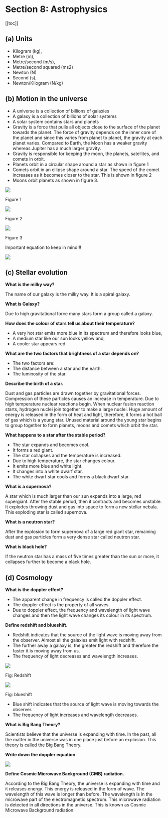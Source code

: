 # Section 8: Astrophysics

[[toc]]

## (a) Units

- Kilogram (kg),
- Metre (m),
- Metre/second (m/s),
- Metre/second squared (ms2)
- Newton (N)
- Second (s),
- Newton/Kilogram (N/kg)

## (b) Motion in the universe

- A universe is a collection of billions of galaxies
- A galaxy is a collection of billions of solar systems
- A solar system contains stars and planets
- Gravity is a force that pulls all objects close to the surface of the planet towards the planet. The force of gravity depends on the inner core of the planet and since this varies from planet to planet, the gravity at each planet varies. Compared to Earth, the Moon has a weaker gravity whereas Jupiter has a much larger gravity.
- Gravity is responsible for keeping the moon, the planets, satellites, and comets in orbit.
- Planets orbit in a circular shape around a star as shown in figure 1
- Comets orbit in an ellipse shape around a star. The speed of the comet increases as it becomes closer to the star. This is shown in figure 2
- Moons orbit planets as shown in figure 3.

![](./images/Aspose.Words.c1b9a4dc-6c4d-413f-80a3-1828319749d9.167.png)

Figure 1

![](./images/Aspose.Words.c1b9a4dc-6c4d-413f-80a3-1828319749d9.168.png)

Figure 2

![](./images/Aspose.Words.c1b9a4dc-6c4d-413f-80a3-1828319749d9.169.png)

Figure 3

Important equation to keep in mind!!!

![](./images/Aspose.Words.c1b9a4dc-6c4d-413f-80a3-1828319749d9.170.png)

## (c) Stellar evolution

**What is the milky way?**

The name of our galaxy is the milky way. It is a spiral galaxy.

**What is Galaxy?**

Due to high gravitational force many stars form a group called a galaxy.

**How does the colour of stars tell us about their temperature?**

- A very hot star emits more blue in its spectrum and therefore looks blue,
- A medium star like our sun looks yellow and,
- A cooler star appears red.

**What are the two factors that brightness of a star depends on?**

- The two factors are:
- The distance between a star and the earth.
- The luminosity of the star.

**Describe the birth of a star.**

Dust and gas particles are drawn together by gravitational forces. Compression of these particles causes an increase in temperature. Due to high temperature nuclear reactions begin. When nuclear fusion reaction starts, hydrogen nuclei join together to make a large nuclei. Huge amount of energy is released in the form of heat and light, therefore, it forms a hot ball of gas which is a young star. Unused material around the young star begins to group together to form planets, moons and comets which orbit the star.

**What happens to a star after the stable period?**

- The star expands and becomes cool.
- It forms a red giant.
- The star collapses and the temperature is increased.
- Due to high temperature, the star changes colour.
- It emits more blue and white light.
- It changes into a white dwarf star.
- The white dwarf star cools and forms a black dwarf star.

**What is a supernova?**

A star which is much larger than our sun expands into a large, red supergiant. After the stable period, then it contracts and becomes unstable. It explodes throwing dust and gas into space to form a new stellar nebula. This exploding star is called supernova.

**What is a neutron star?**

After the explosion to form supernova of a large red giant star, remaining dust and gas particles form a very dense star called neutron star.

**What is black hole?**

If the neutron star has a mass of five times greater than the sun or more, it collapses further to become a black hole.

## (d) Cosmology

**What is the doppler effect?**

- The apparent change in frequency is called the doppler effect.
- The doppler effect is the property of all waves.
- Due to doppler effect, the frequency and wavelength of light wave changes and then the light wave changes its colour in its spectrum.

**Define redshift and blueshift.**

- Redshift indicates that the source of the light wave is moving away from the observer. Almost all the galaxies emit light with redshift.
- The further away a galaxy is, the greater the redshift and therefore the faster it is moving away from us.
- The frequency of light decreases and wavelength increases.

![](./images/Aspose.Words.c1b9a4dc-6c4d-413f-80a3-1828319749d9.171.png)

Fig: Redshift

![](./images/Aspose.Words.c1b9a4dc-6c4d-413f-80a3-1828319749d9.172.png)

Fig: blueshift

- Blue shift indicates that the source of light wave is moving towards the observer.
- The frequency of light increases and wavelength decreases.

**What is Big Bang Theory?**

Scientists believe that the universe is expanding with time. In the past, all the matter in the universe was in one place just before an explosion. This theory is called the Big Bang Theory.

**Write down the doppler equation**

![](./images/Aspose.Words.c1b9a4dc-6c4d-413f-80a3-1828319749d9.173.png)

**Define Cosmic Microwave Background (CMB) radiation.**

According to the Big Bang Theory, the universe is expanding with time and it releases energy. This energy is released in the form of wave. The wavelength of this wave is longer than before. The wavelength is in the microwave part of the electromagnetic spectrum. This microwave radiation is detected in all directions in the universe. This is known as Cosmic Microwave Background radiation.
